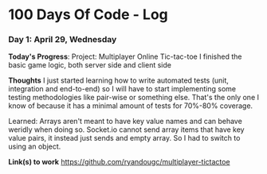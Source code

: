 # 100 Days Of Code - Log

### Day 1: April 29, Wednesday

**Today's Progress**: 
Project: Multiplayer Online Tic-tac-toe
I finished the basic game logic, both server side and client side

**Thoughts** 
I just started learning how to write automated tests (unit, integration and end-to-end) so I will have to start implementing some testing methodologies like pair-wise or something else. That's the only one I know of because it has a minimal amount of tests for 70%-80% coverage. 

Learned: 
Arrays aren't meant to have key value names and can behave weridly when doing so. Socket.io cannot send array items that have key value pairs, it instead just sends and empty array. So I had to switch to using an object.

**Link(s) to work**
https://github.com/ryandougc/multiplayer-tictactoe
